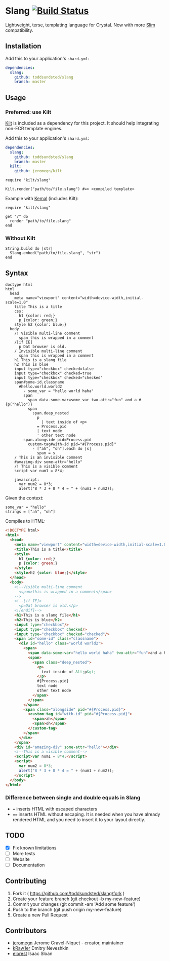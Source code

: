 # Slang [![Build Status](https://travis-ci.org/jeromegn/slang.svg?branch=master)](https://travis-ci.org/jeromegn/slang)

Lightweight, terse, templating language for Crystal. Now with more [Slim](https://github.com/slim-template/slim) compatibility.

## Installation

Add this to your application's `shard.yml`:

```yaml
dependencies:
  slang:
    github: toddsundsted/slang
    branch: master
```

## Usage

### Preferred: use Kilt

[Kilt](https://github.com/jeromegn/kilt) is included as a dependency for this project. It should help integrating non-ECR template engines.

Add this to your application's `shard.yml`:
```yaml
dependencies:
  slang:
    github: toddsundsted/slang
    branch: master
  kilt:
    github: jeromegn/kilt
```

```
require "kilt/slang"

Kilt.render("path/to/file.slang") #=> <compiled template>
```

Example with [Kemal](http://kemalcr.com) (includes Kilt):

```crystal
require "kilt/slang"

get "/" do
  render "path/to/file.slang"
end
```

### Without Kilt

```crystal
String.build do |str|
  Slang.embed("path/to/file.slang", "str")
end
```

## Syntax

```slim
doctype html
html
  head
    meta name="viewport" content="width=device-width,initial-scale=1.0"
    title This is a title
    css:
      h1 {color: red;}
      p {color: green;}
    style h2 {color: blue;}
  body
    /! Visible multi-line comment
      span this is wrapped in a comment
    /[if IE]
      p Dat browser is old.
    / Invisible multi-line comment
      span this is wrapped in a comment
    h1 This is a slang file
    h2 This is blue
    input type="checkbox" checked=false
    input type="checkbox" checked=true
    input type="checkbox" checked="checked"
    span#some-id.classname
      #hello.world.world2
        - some_var = "hello world haha"
        span
          span data-some-var=some_var two-attr="fun" and a #{p("hello")}
          span
            span.deep_nested
              p
                | text inside of <p>
              = Process.pid
              | text node
              ' other text node
        span.alongside pid=Process.pid
          custom-tag#with-id pid="#{Process.pid}"
            - ["ah", "oh"].each do |s|
              span = s
    / This is an invisible comment
    #amazing-div some-attr="hello"
    /! This is a visible comment
    script var num1 = 8*4;

    javascript:
      var num2 = 8*3;
      alert("8 * 3 + 8 * 4 = " + (num1 + num2));
```

Given the context:

```crystal
some_var = "hello"
strings = ["ah", "oh"]
```

Compiles to HTML:

```html
<!DOCTYPE html>
<html>
  <head>
    <meta name="viewport" content="width=device-width,initial-scale=1.0">
    <title>This is a title</title>
    <style>
      h1 {color: red;}
      p {color: green;}
    </style>
    <style>h2 {color: blue;}</style>
  </head>
  <body>
    <!--Visible multi-line comment
      <span>this is wrapped in a comment</span>
    -->
    <!--[if IE]>
      <p>Dat browser is old.</p>
    <![endif]-->
    <h1>This is a slang file</h1>
    <h2>This is blue</h2>
    <input type="checkbox"/>
    <input type="checkbox" checked/>
    <input type="checkbox" checked="checked"/>
    <span id="some-id" class="classname">
      <div id="hello" class="world world2">
        <span>
          <span data-some-var="hello world haha" two-attr="fun">and a hello</span>
          <span>
            <span class="deep_nested">
              <p>
                text inside of &lt;p&gt;
              </p>
              #{Process.pid}
              text node
              other text node
            </span>
          </span>
        </span>
        <span class="alongside" pid="#{Process.pid}">
          <custom-tag id="with-id" pid="#{Process.pid}">
            <span>ah</span>
            <span>oh</span>
          </custom-tag>
        </span>
      </div>
    </span>
    <div id="amazing-div" some-attr="hello"></div>
    <!--This is a visible comment-->
    <script>var num1 = 8*4;</script>
    <script>
      var num2 = 8*3;
      alert("8 * 3 + 8 * 4 = " + (num1 + num2));
    </script>
  </body>
</html>
```

### Difference between single and double equals in Slang

* `=` inserts HTML with escaped characters
* `==` inserts HTML without escaping. It is needed when you have already rendered HTML and you need to insert it to your layout directly.

## TODO

- [x] Fix known limitations
- [ ] More tests
- [ ] Website
- [ ] Documentation

## Contributing

1. Fork it ( https://github.com/toddsundsted/slang/fork )
2. Create your feature branch (git checkout -b my-new-feature)
3. Commit your changes (git commit -am 'Add some feature')
4. Push to the branch (git push origin my-new-feature)
5. Create a new Pull Request

## Contributors

- [jeromegn](https://github.com/jeromegn) Jerome Gravel-Niquet - creator, maintainer
- [kRaw1er](https://github.com/kRaw1er) Dmitry Neveshkin
- [elorest](https://github.com/elorest) Isaac Sloan
